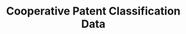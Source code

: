 ---
bigquery: https://console.cloud.google.com/bigquery?p=patents-public-data&d=cpc&page=dataset
citation: '“Cooperative Patent Classification” by the EPO and USPTO, for public use. '
contributors: EPO, USPTO
cost: None
description: Cooperative Patent Classification Data contains the scheme and definitions
  of the Cooperative Patent Classification system for classifying patent documents.
  The CPC is the result of a partnership between the EPO and the USPTO in their joint
  effort to develop a common, internationally compatible classification system for
  technical documents, in particular patent publications, which will be used by both
  offices in the patent granting process
documentation: https://www.cooperativepatentclassification.org/cpcSchemeAndDefinitions
last_edit: Mon, 04 Apr 2022 19:07:06 GMT
location: https://www.cooperativepatentclassification.org/index
maintained_by: USPTO, EPO
schema_fields: '[''level'', ''residualReferences'', ''symbol'', ''children'', ''ipc_concordant'',
  ''informative_references'', ''childGroups'', ''titlePart'', ''informativeReferences'',
  ''additional_only'', ''date_revised'', ''dateRevised'', ''titleFull'', ''residual_references'',
  ''parents'', ''breakdownCode'', ''child_groups'', ''title_part'', ''limitingReferences'',
  ''status'', ''synonyms'', ''limiting_references'', ''breakdown_code'', ''sizeCache'',
  ''application_references'', ''title_full'', ''not_allocatable'', ''definition'',
  ''applicationReferences'', ''glossary'', ''ipcConcordant'', ''notAllocatable'']'
shortname: cooperative_patent_classification
tags:
- patents
- science
title: Cooperative Patent Classification Data
uuid: 984374a7-16e9-4b35-9445-458daceb01bf
---